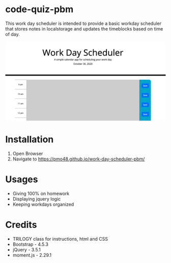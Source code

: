 # code-quiz-pbm

This work day scheduler is intended to provide a basic workday scheduler that stores notes in localstorage and updates the timeblocks based on time of day.

![workday scheduler screenshot](./Assets/images/wds.png)

# Installation

1. Open Browser
2. Navigate to https://pmo48.github.io/work-day-scheduler-pbm/

# Usages

- Giving 100% on homework
- Displaying jquery logic
- Keeping workdays organized

# Credits

- TRILOGY class for instructions, html and CSS
- Bootstrap - 4.5.3
- jQuery - 3.5.1
- moment.js - 2.29.1


